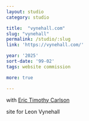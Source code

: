 ```yaml
---
layout: studio
category: studio

title:  "vynehall.com"
slug: "vynehall"
permalink: /studio/:slug
link: 'https://vynehall.com/'

year: '2025'
sort-date: '99-02'
tags: website commission

more: true

---
```


<p>
  with <a href="https://www.erictimothycarlson.com/">Eric Timothy Carlson</a>
</p>

<p>
  site for Leon Vynehall
</p>